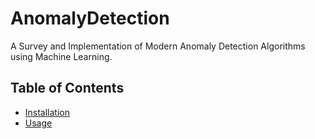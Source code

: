 # AnomalyDetection
A Survey and Implementation of Modern Anomaly Detection Algorithms using Machine Learning.

## Table of Contents
- [Installation](#installation)
- [Usage](#usage)
